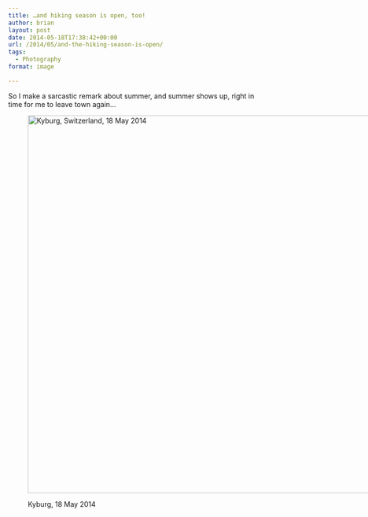 ```yaml
---
title: …and hiking season is open, too!
author: brian
layout: post
date: 2014-05-18T17:38:42+00:00
url: /2014/05/and-the-hiking-season-is-open/
tags:
  - Photography
format: image

---
```

So I make a sarcastic remark about summer, and summer shows up, right in time for me to leave town again&#8230;<figure id="attachment_1096" style="width: 1024px" class="wp-caption aligncenter">

[<img class="size-full wp-image-1096" alt="Kyburg, Switzerland, 18 May 2014" src="/wp/2014/05/IMG_0154.jpg" width="1024" height="768" srcset="/wp/2014/05/IMG_0154.jpg 1024w, /wp/2014/05/IMG_0154-480x360.jpg 480w" sizes="(max-width: 1024px) 100vw, 1024px" />][1]<figcaption class="wp-caption-text">Kyburg, 18 May 2014</figcaption></figure>

 [1]: /wp/2014/05/IMG_0154.jpg